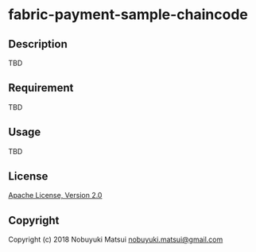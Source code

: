 # fabric-payment-sample-chaincode
## Description
TBD

## Requirement
TBD

## Usage
TBD

## License
[Apache License, Version 2.0](/LICENSE)

## Copyright
Copyright (c) 2018 Nobuyuki Matsui <nobuyuki.matsui@gmail.com>
